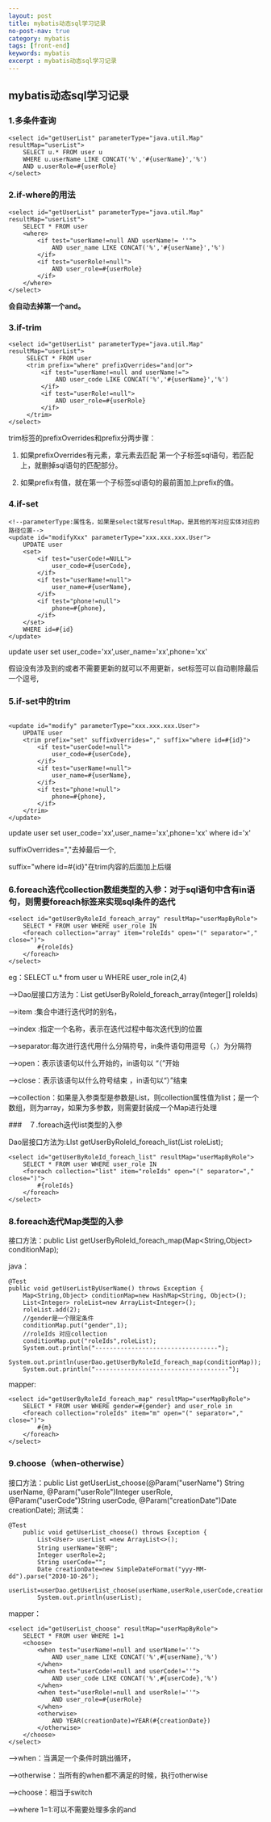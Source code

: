```yaml
---
layout: post
title: mybatis动态sql学习记录
no-post-nav: true
category: mybatis
tags: [front-end]
keywords: mybatis
excerpt : mybatis动态sql学习记录
---
```


## mybatis动态sql学习记录

### 1.多条件查询

```
<select id="getUserList" parameterType="java.util.Map" resultMap="userList">
    SELECT u.* FROM user u
    WHERE u.userName LIKE CONCAT('%','#{userName}','%')
    AND u.userRole=#{userRole}
</select>
```

### 2.if-where的用法

```
<select id="getUserList" parameterType="java.util.Map" resultMap="userList">
    SELECT * FROM user
    <where>
        <if test="userName!=null AND userName!= ''">
            AND user_name LIKE CONCAT('%','#{userName}','%')
        </if>
        <if test="userRole!=null">
            AND user_role=#{userRole}
        </if>
    </where>
</select>
```
**<where>会自动去掉第一个and。**

### 3.if-trim

```
<select id="getUserList" parameterType="java.util.Map" resultMap="userList">
     SELECT * FROM user
     <trim prefix="where" prefixOverrides="and|or">
         <if test="userName!=null and userName!=">
             AND user_code LIKE CONCAT('%','#{userName}','%')
         </if>
         <if test="userRole!=null">
             AND user_role=#{userRole}
         </if>
     </trim>
</select>
```

trim标签的prefixOverrides和prefix分两步骤：

1. 如果prefixOverrides有元素，拿元素去匹配 第一个子标签sql语句，若匹配上，就删掉sql语句的匹配部分。

2. 如果prefix有值，就在第一个子标签sql语句的最前面加上prefix的值。

### 4.if-set 

```
<!--parameterType:属性名，如果是select就写resultMap，是其他的写对应实体对应的路径位置-->
<update id="modifyXxx" parameterType="xxx.xxx.xxx.User">
    UPDATE user
    <set>
        <if test="userCode!=NULL">
            user_code=#{userCode},
        </if>
        <if test="userName!=null">
            user_name=#{userName},
        </if>
        <if test="phone!=null">
            phone=#{phone},
        </if>
    </set>
    WHERE id=#{id}
</update>
```

update user set user_code='xx',user_name='xx',phone='xx'

假设没有涉及到的或者不需要更新的就可以不用更新，set标签可以自动剔除最后一个逗号,

### 5.if-set中的trim

```

<update id="modify" parameterType="xxx.xxx.xxx.User">
    UPDATE user
    <trim prefix="set" suffixOverrides="," suffix="where id=#{id}">
        <if test="userCode!=null">
            user_code=#{userCode},
        </if>
        <if test="userName!=null">
            user_name=#{userName},
        </if>
        <if test="phone!=null">
            phone=#{phone},
        </if>
    </trim>
</update>
```

update user set user_code='xx',user_name='xx',phone='xx' where id='x'

suffixOverrides=","去掉最后一个,

suffix="where id=#{id}"在trim内容的后面加上后缀

### 6.foreach迭代collection数组类型的入参：对于sql语句中含有in语句，则需要foreach标签来实现sql条件的迭代

```
<select id="getUserByRoleId_foreach_array" resultMap="userMapByRole">
    SELECT * FROM user WHERE user_role IN
    <foreach collection="array" item="roleIds" open="(" separator="," close=")">
        #{roleIds}
    </foreach>
</select>
```

eg：SELECT u.* from user u WHERE user_role in(2,4)

-->Dao层接口方法为：List<User> getUserByRoleId_foreach_array(Integer[] roleIds)

-->item :集合中进行迭代时的别名，

-->index :指定一个名称，表示在迭代过程中每次迭代到的位置

-->separator:每次进行迭代用什么分隔符号，in条件语句用逗号（，）为分隔符

-->open：表示该语句以什么开始的，in语句以 “（”开始

-->close：表示该语句以什么符号结束 ，in语句以“）”结束

-->collection：如果是入参类型是参数是List，则collection属性值为list；是一个数组，则为array，如果为多参数，则需要封装成一个Map进行处理

###　７.foreach迭代list类型的入参

Dao层接口方法为:LIst<User> getUserByRoleId_foreach_list(List<Integer> roleList);

```
<select id="getUserByRoleId_foreach_list" resultMap="userMapByRole">
    SELECT * FROM user WHERE user_role IN
    <foreach collection="list" item="roleIds" open="(" separator="," close=")">
        #{roleIds}
    </foreach>
</select>
```

### 8.foreach迭代Map类型的入参

接口方法：public List<User> getUserByRoleId_foreach_map(Map<String,Object>  conditionMap);

java：
```
@Test
public void getUserListByUserName() throws Exception {
    Map<String,Object> conditionMap=new HashMap<String, Object>();
    List<Integer> roleList=new ArrayList<Integer>();
    roleList.add(2);
    //gender是一个限定条件
    conditionMap.put("gender",1);
    //roleIds 对应collection
    conditionMap.put("roleIds",roleList);
    System.out.println("----------------------------------");
    System.out.println(userDao.getUserByRoleId_foreach_map(conditionMap));
    System.out.println("-------------------------------------");
```

mapper:
```
<select id="getUserByRoleId_foreach_map" resultMap="userMapByRole">
    SELECT * FROM user WHERE gender=#{gender} and user_role in
    <foreach collection="roleIds" item="m" open="(" separator="," close=")">
        #{m}
    </foreach>
</select>
```

### 9.choose（when-otherwise）
接口方法：public List<User> getUserList_choose(@Param("userName") String userName, @Param("userRole")Integer userRole,
                                     @Param("userCode")String userCode, @Param("creationDate")Date creationDate);
测试类：
```
@Test
    public void getUserList_choose() throws Exception {
        List<User> userList =new ArrayList<>();
        String userName="张明";
        Integer userRole=2;
        String userCode="";
        Date creationDate=new SimpleDateFormat("yyy-MM-dd").parse("2030-10-26");
        userList=userDao.getUserList_choose(userName,userRole,userCode,creationDate);
        System.out.println(userList);
```
mapper：
```
<select id="getUserList_choose" resultMap="userMapByRole">
    SELECT * FROM user WHERE 1=1
    <choose>
        <when test="userName!=null and userName!=''">
            AND user_name LIKE CONCAT('%',#{userName},'%')
        </when>
        <when test="userCode!=null and userCode!=''">
            AND user_code LIKE CONCAT('%',#{userCode},'%')
        </when>
        <when test="userRole!=null and userRole!=''">
            AND user_role=#{userRole}
        </when>
        <otherwise>
            AND YEAR(creationDate)=YEAR(#{creationDate})
        </otherwise>
    </choose>
</select>
```
-->when：当满足一个条件时跳出循环，

-->otherwise：当所有的when都不满足的时候，执行otherwise

-->choose：相当于switch

-->where 1=1:可以不需要处理多余的and



